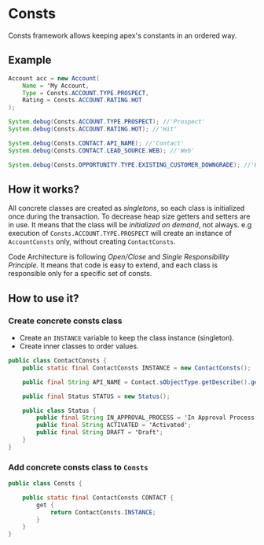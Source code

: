 # Consts

Consts framework allows keeping apex's constants in an ordered way.

## Example

```java
Account acc = new Account(
    Name = 'My Account,
    Type = Consts.ACCOUNT.TYPE.PROSPECT,
    Rating = Consts.ACCOUNT.RATING.HOT
);
```

```java
System.debug(Consts.ACCOUNT.TYPE.PROSPECT); //'Prospect'
System.debug(Consts.ACCOUNT.RATING.HOT); //'Hit'

System.debug(Consts.CONTACT.API_NAME); //'Contact'
System.debug(Consts.CONTACT.LEAD_SOURCE.WEB); //'Web'

System.debug(Consts.OPPORTUNITY.TYPE.EXISTING_CUSTOMER_DOWNGRADE); //'Existing Customer - Downgrade'
```

## How it works?

All concrete classes are created as *singletons*, so each class is initialized once during the transaction. To decrease heap size getters and setters are in use. It means that the class will be *initialized on demand*, not always. e.g execution of `Consts.ACCOUNT.TYPE.PROSPECT` will create an instance of `AccountConsts` only, without creating `ContactConsts`.

Code Architecture is following *Open/Close* and *Single Responsibility Principle*. It means that code is easy to extend, and each class is responsible only for a specific set of consts.

## How to use it?

### Create concrete consts class

- Create an `INSTANCE` variable to keep the class instance (singleton).
- Create inner classes to order values.

```java
public class ContactConsts {
    public static final ContactConsts INSTANCE = new ContactConsts();

    public final String API_NAME = Contact.sObjectType.getDescribe().getName();

    public final Status STATUS = new Status();

    public class Status {
        public final String IN_APPROVAL_PROCESS = 'In Approval Process';
        public final String ACTIVATED = 'Activated';
        public final String DRAFT = 'Draft';
    }
}
```

### Add concrete consts class to `Consts`

```java
public class Consts {

    public static final ContactConsts CONTACT {
        get {
            return ContactConsts.INSTANCE;
        }
    }
}
```
